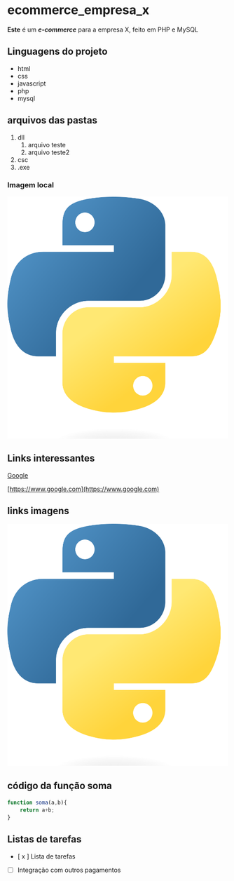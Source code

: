 # ecommerce_empresa_x
**Este** é um __*e-commerce*__ para a empresa X, feito em PHP e MySQL

## Linguagens do projeto
* html
* css
* javascript
* php
* mysql

## arquivos das pastas

1. dll
    1. arquivo teste
    2. arquivo teste2
2. csc
3. .exe

### Imagem local

![Logo python](img/python.png)

## Links interessantes

[Google](https://www.google.com)

[https://www.google.com](https://www.google.com)

## links imagens
[![Logo python](img/python.png)](https://www.google.com)

## código da função soma

```javascript
function soma(a,b){
    return a+b;
}
 ```

 ## Listas de tarefas

 - [ x ] Lista de tarefas
 - [ ] Integração com outros pagamentos